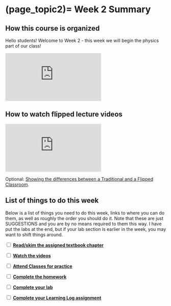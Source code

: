 (page_topic2)=
Week 2 Summary
=======================

## How this course is organized

Hello students! Welcome to Week 2 - this week we will begin the physics part of our class!

<div class="container youtube">
<iframe class="responsive-iframe" src="https://www.youtube.com/embed/_G7FybZQ5zE" frameborder="0" allow="accelerometer; autoplay="0"; encrypted-media; gyroscope; picture-in-picture" allowfullscreen></iframe>
</div>

## How to watch flipped lecture videos

<div class="container youtube">
<iframe class="responsive-iframe" src="https://www.youtube-nocookie.com/embed/PPc8nY6Tcns" frameborder="0" allow="accelerometer; autoplay="0"; encrypted-media; gyroscope; picture-in-picture" allowfullscreen></iframe>
</div>

Optional: [Showing the differences between a Traditional and a Flipped Classroom](https://www.youtube.com/watch?v=yzMFdDT6FSA).

## List of things to do this week

Below is a list of things you need to do this week, links to where you can do them, as well as roughly the order you should do it.
Note that these are just SUGGESTIONS and you are by no means required to them this way. 
I have put the labs at the end, but if your lab section is earlier in the week, you may want to shift things around.

<label><input type="checkbox" id="week02_task1" class="box"> [**Read/skim the assigned textbook chapter**](./readings.md)</label>

<label><input type="checkbox" id="week02_task2" class="box"> [**Watch the videos**](./videos.md) </label>

<label><input type="checkbox" id="week02_task3" class="box"> [**Attend Classes for practice**](./classes.md) </label>

<label><input type="checkbox" id="week02_task4" class="box"> [**Complete the homework**](./homework.md) </label>

<label><input type="checkbox" id="week02_task5" class="box"> [**Complete your lab**](./lab.md) </label>

<label><input type="checkbox" id="week02_task6" class="box"> [**Complete your Learning Log assignment**](./learninglogs.md) </label>